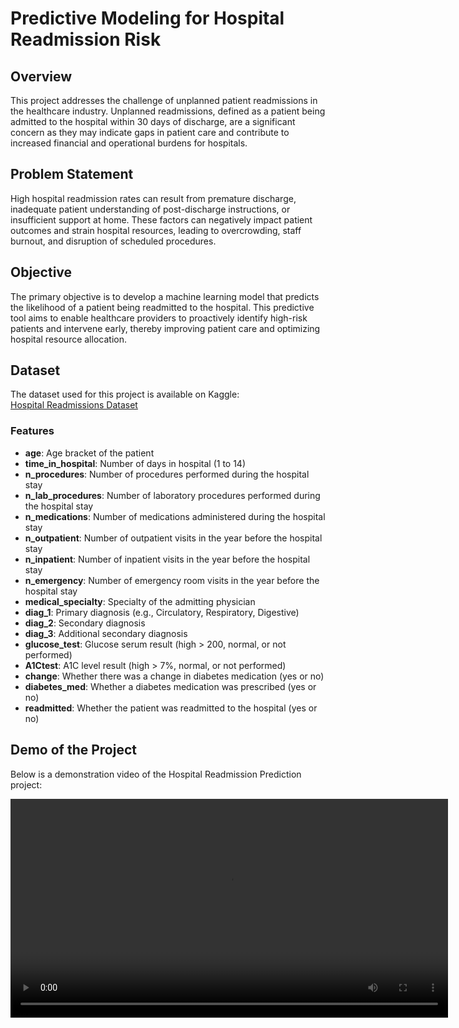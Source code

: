 # Predictive Modeling for Hospital Readmission Risk

## Overview

This project addresses the challenge of unplanned patient readmissions in the healthcare industry. Unplanned readmissions, defined as a patient being admitted to the hospital within 30 days of discharge, are a significant concern as they may indicate gaps in patient care and contribute to increased financial and operational burdens for hospitals.

## Problem Statement

High hospital readmission rates can result from premature discharge, inadequate patient understanding of post-discharge instructions, or insufficient support at home. These factors can negatively impact patient outcomes and strain hospital resources, leading to overcrowding, staff burnout, and disruption of scheduled procedures.

## Objective

The primary objective is to develop a machine learning model that predicts the likelihood of a patient being readmitted to the hospital. This predictive tool aims to enable healthcare providers to proactively identify high-risk patients and intervene early, thereby improving patient care and optimizing hospital resource allocation.

## Dataset

The dataset used for this project is available on Kaggle:  
[Hospital Readmissions Dataset](https://www.kaggle.com/datasets/dubradave/hospital-readmissions?resource=download)

### Features

- **age**: Age bracket of the patient
- **time_in_hospital**: Number of days in hospital (1 to 14)
- **n_procedures**: Number of procedures performed during the hospital stay
- **n_lab_procedures**: Number of laboratory procedures performed during the hospital stay
- **n_medications**: Number of medications administered during the hospital stay
- **n_outpatient**: Number of outpatient visits in the year before the hospital stay
- **n_inpatient**: Number of inpatient visits in the year before the hospital stay
- **n_emergency**: Number of emergency room visits in the year before the hospital stay
- **medical_specialty**: Specialty of the admitting physician
- **diag_1**: Primary diagnosis (e.g., Circulatory, Respiratory, Digestive)
- **diag_2**: Secondary diagnosis
- **diag_3**: Additional secondary diagnosis
- **glucose_test**: Glucose serum result (high > 200, normal, or not performed)
- **A1Ctest**: A1C level result (high > 7%, normal, or not performed)
- **change**: Whether there was a change in diabetes medication (yes or no)
- **diabetes_med**: Whether a diabetes medication was prescribed (yes or no)
- **readmitted**: Whether the patient was readmitted to the hospital (yes or no)


## Demo of the Project

Below is a demonstration video of the Hospital Readmission Prediction project:

<video width="700" controls>
  <source src="Demo.mp4" type="video/mp4">
  Your browser does not support the video tag.
</video>



